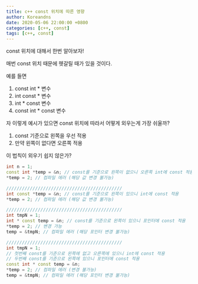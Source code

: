 ```yaml
---
title: c++ const 위치에 따른 영향
author: Koreandns
date: 2020-05-06 22:00:00 +0800
categories: [c++, const]
tags: [c++, const]
---
```




const 위치에 대해서 한번 알아보자!

매번 const 위치 때문에 헷갈릴 때가 있을 것이다.



예를 들면

1. const int * 변수
2. int const * 변수
3. int * const 변수
4. const int * const 변수



자 이렇게 예시가 있으면 const 위치에 따라서 어떻게 외우는게 가장 쉬울까?

1. const 기준으로 왼쪽을 우선 적용
2. 만약 왼쪽이 없다면 오른쪽 적용



이 법칙이 외우기 쉽지 않은가?



```c++
int n = 1;
const int *temp = &n; // const를 기준으로 왼쪽이 없으니 오른쪽 int에 const 적용
*temp = 2; // 컴파일 에러 (해당 값 변경 불가능)

////////////////////////////////////////////
int const *temp = &n; // const를 기준으로 왼쪽이 있으니 int에 const 적용
*temp = 2; // 컴파일 에러 (해당 값 변경 불가능)

////////////////////////////////////////////
int tmpN = 1;
int * const temp = &n; // const를 기준으로 왼쪽이 있으니 포인터에 const 적용
*temp = 2; // 변경 가능
temp = &tmpN; // 컴파일 에러 (해당 포인터 변경 불가능)

////////////////////////////////////////////
int tmpN = 1;
// 첫번째 const를 기준으로 왼쪽에 없고 오른쪽에 있으니 int에 const 적용
// 두번째 const를 기준으로 왼쪽에 있으니 포인터에 const 적용
const int * const temp = &n;
*temp = 2; // 컴파일 에러 (변경 불가능)
temp = &tmpN; // 컴파일 에러 (해당 포인터 변경 불가능)

```

